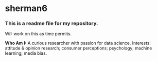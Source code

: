 # sherman6

### This is a readme file for my repository. 

Will work on this as time permits.

__Who Am I:__  A curious researcher with passion for data science. Interests: attitude & opinion research; consumer perceptions; psychology; machine learning; media bias.

